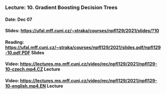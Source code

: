 ### Lecture: 10. Gradient Boosting Decision Trees
#### Date: Dec 07
#### Slides: https://ufal.mff.cuni.cz/~straka/courses/npfl129/2021/slides/?10
#### Reading: https://ufal.mff.cuni.cz/~straka/courses/npfl129/2021/slides.pdf/npfl129-10.pdf,PDF Slides
#### Video: https://lectures.ms.mff.cuni.cz/video/rec/npfl129/2021/npfl129-10-czech.mp4,CZ Lecture
#### Video: https://lectures.ms.mff.cuni.cz/video/rec/npfl129/2021/npfl129-10-english.mp4,EN Lecture
